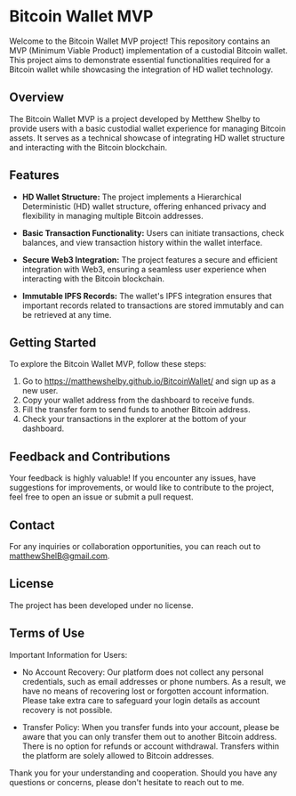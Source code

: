 # Bitcoin Wallet MVP

Welcome to the Bitcoin Wallet MVP project! This repository contains an MVP (Minimum Viable Product) implementation of a custodial Bitcoin wallet. This project aims to demonstrate essential functionalities required for a Bitcoin wallet while showcasing the integration of HD wallet technology.

## Overview

The Bitcoin Wallet MVP is a project developed by Metthew Shelby to provide users with a basic custodial wallet experience for managing Bitcoin assets. It serves as a technical showcase of integrating HD wallet structure and interacting with the Bitcoin blockchain.

## Features

- **HD Wallet Structure:** The project implements a Hierarchical Deterministic (HD) wallet structure, offering enhanced privacy and flexibility in managing multiple Bitcoin addresses.

- **Basic Transaction Functionality:** Users can initiate transactions, check balances, and view transaction history within the wallet interface.

- **Secure Web3 Integration:** The project features a secure and efficient integration with Web3, ensuring a seamless user experience when interacting with the Bitcoin blockchain.

- **Immutable IPFS Records:** The wallet's IPFS integration ensures that important records related to transactions are stored immutably and can be retrieved at any time.

## Getting Started

To explore the Bitcoin Wallet MVP, follow these steps:
 


1. Go to https://matthewshelby.github.io/BitcoinWallet/ and sign up as a new user.
2. Copy your wallet address from the dashboard to receive funds.
3. Fill the transfer form to send funds to another Bitcoin address.
4. Check your transactions in the explorer at the bottom of your dashboard.



## Feedback and Contributions

Your feedback is highly valuable! If you encounter any issues, have suggestions for improvements, or would like to contribute to the project, feel free to open an issue or submit a pull request.

## Contact

For any inquiries or collaboration opportunities, you can reach out to [matthewShelB@gmail.com](mailto:matthewShelB@gmail.com).


## License

The project has been developed under no license.

## Terms of Use

Important Information for Users:

- No Account Recovery: Our platform does not collect any personal credentials, such as email addresses or phone numbers. As a result, we have no means of recovering lost or forgotten account information. Please take extra care to safeguard your login details as account recovery is not possible.

- Transfer Policy: When you transfer funds into your account, please be aware that you can only transfer them out to another Bitcoin address. There is no option for refunds or account withdrawal. Transfers within the platform are solely allowed to Bitcoin addresses.

Thank you for your understanding and cooperation. Should you have any questions or concerns, please don't hesitate to reach out to me.
